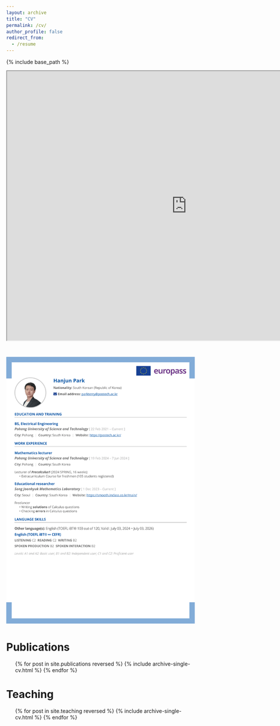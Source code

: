 ```yaml
---
layout: archive
title: "CV"
permalink: /cv/
author_profile: false
redirect_from:
  - /resume
---
```


{% include base_path %}

<iframe src="https://drive.google.com/file/d/1OLf0gRn0Xkqmmx60YfKaaBy0AZDL8sCE/preview" width="960" height="720" allow="autoplay"></iframe>

# ![hanjunpark_cv](/images/hanjunpark_20240712cv_final-1.png)

Publications
======
  <ul>{% for post in site.publications reversed %}
    {% include archive-single-cv.html %}
  {% endfor %}</ul>

  
Teaching
======
  <ul>{% for post in site.teaching reversed %}
    {% include archive-single-cv.html %}
  {% endfor %}</ul>
  

